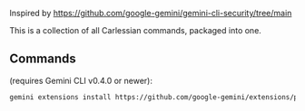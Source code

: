 
Inspired by https://github.com/google-gemini/gemini-cli-security/tree/main

This is a collection of all Carlessian commands, packaged into one.

## Commands

(requires Gemini CLI v0.4.0 or newer):

```bash
gemini extensions install https://github.com/google-gemini/extensions/palladius-common
